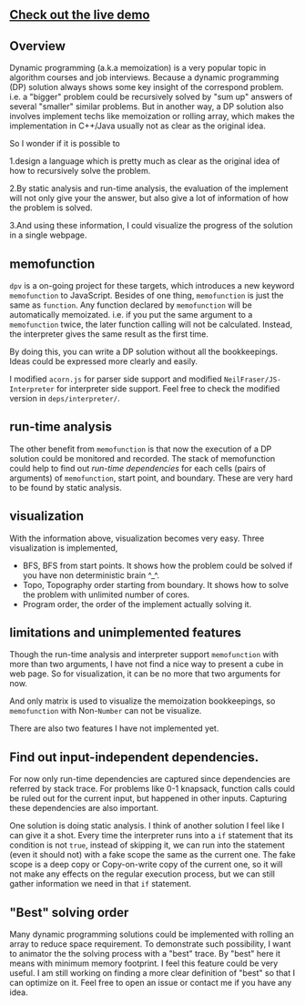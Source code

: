 [Check out the live demo](easyhard.github.io/dpv)
---

Overview
----------
Dynamic programming (a.k.a memoization) is a very popular topic in
algorithm courses and job interviews. Because a dynamic programming (DP) solution
always shows some key insight of the correspond problem. i.e. a "bigger" problem
could be recursively solved by "sum up" answers of several "smaller" similar
problems. But in another way, a DP solution also involves implement techs like
memoization or rolling array, which makes the implementation in C++/Java usually
not as clear as the original idea.

So I wonder if it is possible to 

1.design a language which is pretty much as clear
as the original idea of how to recursively solve the problem. 

2.By static analysis and run-time analysis, the evaluation of the implement
will not only give your the answer, but also give a lot of information of how
the problem is solved.

3.And using these information, I could visualize the progress of the
solution in a single webpage.

memofunction
------
`dpv` is a on-going project for these targets, which introduces a new keyword
`memofunction` to JavaScript. Besides of one thing,
`memofunction` is just the same as `function`. Any function declared by `memofunction`
will be automatically memoizated.  i.e. if you put the same argument to a
`memofunction` twice, the later function calling will not be calculated. Instead, the
interpreter gives the same result as the first time.

By doing this, you can write a DP solution without all the bookkeepings.
Ideas could be expressed more clearly and easily.

I modified `acorn.js` for parser side support and modified `NeilFraser/JS-Interpreter` 
for interpreter side support. Feel free to check the modified version in `deps/interpreter/`.


run-time analysis
-------
The other benefit from `memofunction` is that now the execution of a DP solution could be
monitored and recorded. The stack of memofunction could help to find out *run-time dependencies*
for each cells (pairs of arguments) of `memofunction`, start point, and boundary. These
are very hard to be found by static analysis.

visualization
--------
With the information above, visualization becomes very easy. Three visualization is implemented,

* BFS, BFS from start points. It shows how the problem could be solved if you have non deterministic brain ^_^.
* Topo, Topography order starting from boundary. It shows how to solve the problem with unlimited number of cores.
* Program order, the order of the implement actually solving it.



limitations and unimplemented features
------
Though the run-time analysis and interpreter support `memofunction` with more than two arguments,
I have not find a nice way to present a cube in web page. So for visualization, it can be no more
that two arguments for now.

And only matrix is used to visualize the memoization bookkeepings, so `memofunction` with Non-`Number`
can not be visualize.

There are also two features I have not implemented yet.

Find out input-independent dependencies.
-------
For now only run-time dependencies are captured since dependencies are referred by stack trace. For
problems like 0-1 knapsack, function calls could be ruled out for the current input, but happened
in other inputs. Capturing these dependencies are also important.

One solution is doing static analysis. I think of another solution I feel like I can give it a shot.
Every time the interpreter runs into a `if` statement that its condition is not `true`, instead of
skipping it, we can run into the statement (even it should not) with a fake scope the same as the
current one. The fake scope is a deep copy or Copy-on-write copy of the current one, so it will not
make any effects on the regular execution process, but we can still gather information we need in
that `if` statement.

"Best" solving order
--------
Many dynamic programming solutions could be implemented with rolling an array to reduce space
requirement. To demonstrate such possibility, I want to animator the the solving process with
a "best" trace. By "best" here it means with minimum memory footprint. I feel this feature
could be very useful. I am still working on finding a more clear definition of "best" so that
I can optimize on it. Feel free to open an issue or contact me if you have any idea.
